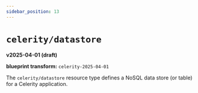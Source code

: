 ```yaml
---
sidebar_position: 13
---
```


# `celerity/datastore`

**v2025-04-01 (draft)**

**blueprint transform:** `celerity-2025-04-01`

The `celerity/datastore` resource type defines a NoSQL data store (or table) for a Celerity application.